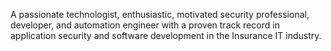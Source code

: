 A passionate technologist, enthusiastic, motivated security professional, developer, and automation engineer with a proven track record in application security and software development in the Insurance IT industry.

